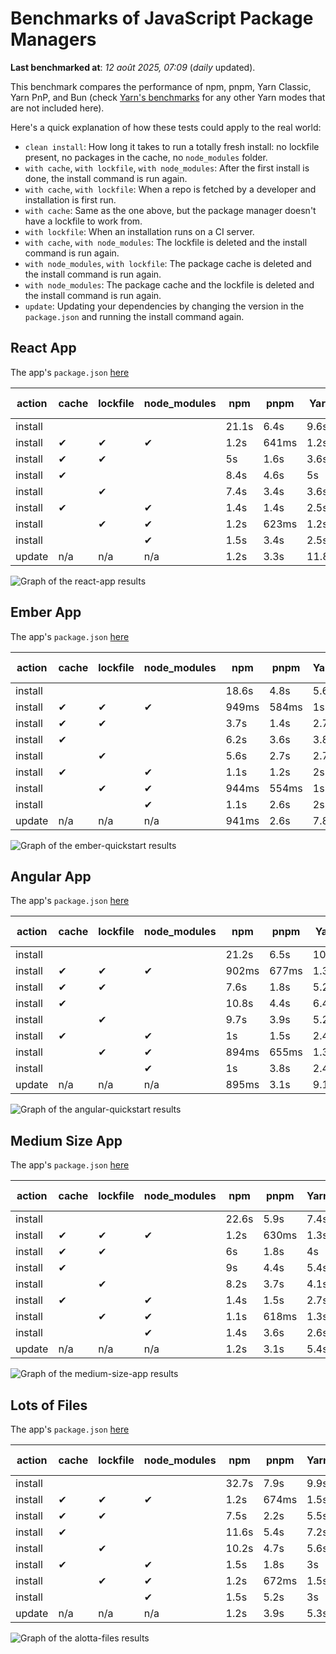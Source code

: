 # Benchmarks of JavaScript Package Managers

**Last benchmarked at**: _12 août 2025, 07:09_ (_daily_ updated).

This benchmark compares the performance of npm, pnpm, Yarn Classic, Yarn PnP, and Bun (check [Yarn's benchmarks](https://yarnpkg.com/benchmarks) for any other Yarn modes that are not included here).

Here's a quick explanation of how these tests could apply to the real world:

- `clean install`: How long it takes to run a totally fresh install: no lockfile present, no packages in the cache, no `node_modules` folder.
- `with cache`, `with lockfile`, `with node_modules`: After the first install is done, the install command is run again.
- `with cache`, `with lockfile`: When a repo is fetched by a developer and installation is first run.
- `with cache`: Same as the one above, but the package manager doesn't have a lockfile to work from.
- `with lockfile`: When an installation runs on a CI server.
- `with cache`, `with node_modules`: The lockfile is deleted and the install command is run again.
- `with node_modules`, `with lockfile`: The package cache is deleted and the install command is run again.
- `with node_modules`: The package cache and the lockfile is deleted and the install command is run again.
- `update`: Updating your dependencies by changing the version in the `package.json` and running the install command again.

## React App

The app's `package.json` [here](./fixtures/react-app/package.json)

| action  | cache | lockfile | node_modules| npm | pnpm | Yarn | Yarn PnP | Bun |
| ---     | ---   | ---      | ---         | --- | ---  | ---  | ---      | --- |
| install |       |          |             | 21.1s | 6.4s | 9.6s | 2.6s | 1.4s |
| install | ✔     | ✔        | ✔           | 1.2s | 641ms | 1.2s | n/a | 35ms |
| install | ✔     | ✔        |             | 5s | 1.6s | 3.6s | 982ms | 453ms |
| install | ✔     |          |             | 8.4s | 4.6s | 5s | 2.2s | 434ms |
| install |       | ✔        |             | 7.4s | 3.4s | 3.6s | 973ms | 434ms |
| install | ✔     |          | ✔           | 1.4s | 1.4s | 2.5s | n/a | 35ms |
| install |       | ✔        | ✔           | 1.2s | 623ms | 1.2s | n/a | 31ms |
| install |       |          | ✔           | 1.5s | 3.4s | 2.5s | n/a | 31ms |
| update  | n/a | n/a | n/a | 1.2s | 3.3s | 11.8s | 3s | 35ms |

<img alt="Graph of the react-app results" src="results/img/react-app.svg" />

## Ember App

The app's `package.json` [here](./fixtures/ember-quickstart/package.json)

| action  | cache | lockfile | node_modules| npm | pnpm | Yarn | Yarn PnP | Bun |
| ---     | ---   | ---      | ---         | --- | ---  | ---  | ---      | --- |
| install |       |          |             | 18.6s | 4.8s | 5.6s | 2.2s | 1.3s |
| install | ✔     | ✔        | ✔           | 949ms | 584ms | 1s | n/a | 27ms |
| install | ✔     | ✔        |             | 3.7s | 1.4s | 2.7s | 862ms | 345ms |
| install | ✔     |          |             | 6.2s | 3.6s | 3.8s | 1.9s | 353ms |
| install |       | ✔        |             | 5.6s | 2.7s | 2.7s | 867ms | 343ms |
| install | ✔     |          | ✔           | 1.1s | 1.2s | 2s | n/a | 28ms |
| install |       | ✔        | ✔           | 944ms | 554ms | 1s | n/a | 24ms |
| install |       |          | ✔           | 1.1s | 2.6s | 2s | n/a | 24ms |
| update  | n/a | n/a | n/a | 941ms | 2.6s | 7.8s | 2.7s | 26ms |

<img alt="Graph of the ember-quickstart results" src="results/img/ember-quickstart.svg" />

## Angular App

The app's `package.json` [here](./fixtures/angular-quickstart/package.json)

| action  | cache | lockfile | node_modules| npm | pnpm | Yarn | Yarn PnP | Bun |
| ---     | ---   | ---      | ---         | --- | ---  | ---  | ---      | --- |
| install |       |          |             | 21.2s | 6.5s | 10.7s | 2.7s | 1.7s |
| install | ✔     | ✔        | ✔           | 902ms | 677ms | 1.3s | n/a | 30ms |
| install | ✔     | ✔        |             | 7.6s | 1.8s | 5.2s | 1.2s | 875ms |
| install | ✔     |          |             | 10.8s | 4.4s | 6.4s | 2.3s | 823ms |
| install |       | ✔        |             | 9.7s | 3.9s | 5.2s | 1.2s | 812ms |
| install | ✔     |          | ✔           | 1s | 1.5s | 2.4s | n/a | 28ms |
| install |       | ✔        | ✔           | 894ms | 655ms | 1.3s | n/a | 25ms |
| install |       |          | ✔           | 1s | 3.8s | 2.4s | n/a | 26ms |
| update  | n/a | n/a | n/a | 895ms | 3.1s | 9.1s | 2.5s | 33ms |

<img alt="Graph of the angular-quickstart results" src="results/img/angular-quickstart.svg" />

## Medium Size App

The app's `package.json` [here](./fixtures/medium-size-app/package.json)

| action  | cache | lockfile | node_modules| npm | pnpm | Yarn | Yarn PnP | Bun |
| ---     | ---   | ---      | ---         | --- | ---  | ---  | ---      | --- |
| install |       |          |             | 22.6s | 5.9s | 7.4s | 2.8s | 1.5s |
| install | ✔     | ✔        | ✔           | 1.2s | 630ms | 1.3s | n/a | 32ms |
| install | ✔     | ✔        |             | 6s | 1.8s | 4s | 1.1s | 470ms |
| install | ✔     |          |             | 9s | 4.4s | 5.4s | 2.4s | 471ms |
| install |       | ✔        |             | 8.2s | 3.7s | 4.1s | 1.1s | 464ms |
| install | ✔     |          | ✔           | 1.4s | 1.5s | 2.7s | n/a | 31ms |
| install |       | ✔        | ✔           | 1.1s | 618ms | 1.3s | n/a | 28ms |
| install |       |          | ✔           | 1.4s | 3.6s | 2.6s | n/a | 28ms |
| update  | n/a | n/a | n/a | 1.2s | 3.1s | 5.4s | 2.3s | 38ms |

<img alt="Graph of the medium-size-app results" src="results/img/medium-size-app.svg" />

## Lots of Files

The app's `package.json` [here](./fixtures/alotta-files/package.json)

| action  | cache | lockfile | node_modules| npm | pnpm | Yarn | Yarn PnP | Bun |
| ---     | ---   | ---      | ---         | --- | ---  | ---  | ---      | --- |
| install |       |          |             | 32.7s | 7.9s | 9.9s | 3.3s | 1.7s |
| install | ✔     | ✔        | ✔           | 1.2s | 674ms | 1.5s | n/a | 41ms |
| install | ✔     | ✔        |             | 7.5s | 2.2s | 5.5s | 1.3s | 708ms |
| install | ✔     |          |             | 11.6s | 5.4s | 7.2s | 2.8s | 699ms |
| install |       | ✔        |             | 10.2s | 4.7s | 5.6s | 1.3s | 703ms |
| install | ✔     |          | ✔           | 1.5s | 1.8s | 3s | n/a | 38ms |
| install |       | ✔        | ✔           | 1.2s | 672ms | 1.5s | n/a | 35ms |
| install |       |          | ✔           | 1.5s | 5.2s | 3s | n/a | 35ms |
| update  | n/a | n/a | n/a | 1.2s | 3.9s | 5.3s | 2.8s | 91ms |

<img alt="Graph of the alotta-files results" src="results/img/alotta-files.svg" />